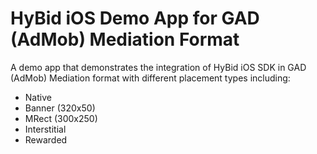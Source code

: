 # HyBid iOS Demo App for GAD (AdMob) Mediation Format
  A demo app that demonstrates the integration of HyBid iOS SDK in GAD (AdMob) Mediation format with different placement types including:
  * Native
  * Banner (320x50)
  * MRect (300x250)
  * Interstitial
  * Rewarded
